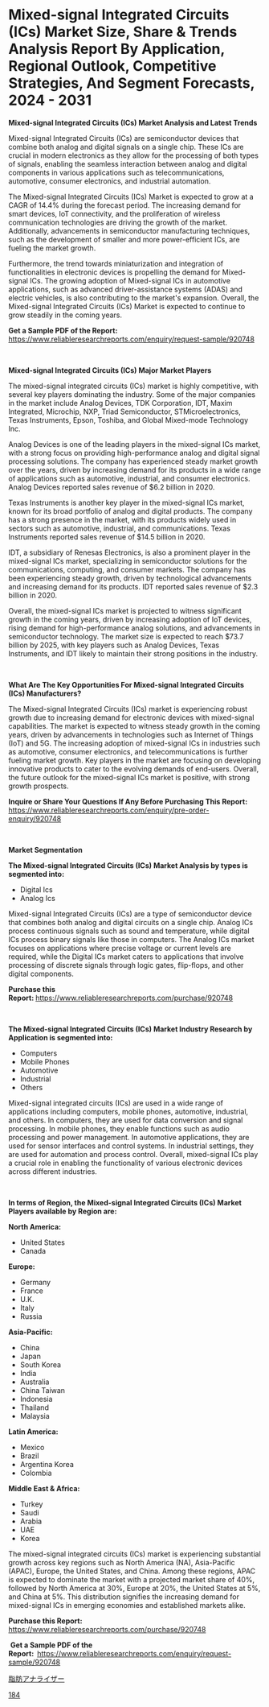 <p><h1>Mixed-signal Integrated Circuits (ICs) Market Size, Share & Trends Analysis Report By Application, Regional Outlook, Competitive Strategies, And Segment Forecasts, 2024 - 2031</h1></p><p><strong>Mixed-signal Integrated Circuits (ICs) Market Analysis and Latest Trends</strong></p>
<p><p>Mixed-signal Integrated Circuits (ICs) are semiconductor devices that combine both analog and digital signals on a single chip. These ICs are crucial in modern electronics as they allow for the processing of both types of signals, enabling the seamless interaction between analog and digital components in various applications such as telecommunications, automotive, consumer electronics, and industrial automation.</p><p>The Mixed-signal Integrated Circuits (ICs) Market is expected to grow at a CAGR of 14.4% during the forecast period. The increasing demand for smart devices, IoT connectivity, and the proliferation of wireless communication technologies are driving the growth of the market. Additionally, advancements in semiconductor manufacturing techniques, such as the development of smaller and more power-efficient ICs, are fueling the market growth.</p><p>Furthermore, the trend towards miniaturization and integration of functionalities in electronic devices is propelling the demand for Mixed-signal ICs. The growing adoption of Mixed-signal ICs in automotive applications, such as advanced driver-assistance systems (ADAS) and electric vehicles, is also contributing to the market's expansion. Overall, the Mixed-signal Integrated Circuits (ICs) Market is expected to continue to grow steadily in the coming years.</p></p>
<p><strong>Get a Sample PDF of the Report:&nbsp;</strong> <a href="https://www.reliableresearchreports.com/enquiry/request-sample/920748">https://www.reliableresearchreports.com/enquiry/request-sample/920748</a></p>
<p>&nbsp;</p>
<p><strong>Mixed-signal Integrated Circuits (ICs) Major Market Players</strong></p>
<p><p>The mixed-signal integrated circuits (ICs) market is highly competitive, with several key players dominating the industry. Some of the major companies in the market include Analog Devices, TDK Corporation, IDT, Maxim Integrated, Microchip, NXP, Triad Semiconductor, STMicroelectronics, Texas Instruments, Epson, Toshiba, and Global Mixed-mode Technology Inc.</p><p>Analog Devices is one of the leading players in the mixed-signal ICs market, with a strong focus on providing high-performance analog and digital signal processing solutions. The company has experienced steady market growth over the years, driven by increasing demand for its products in a wide range of applications such as automotive, industrial, and consumer electronics. Analog Devices reported sales revenue of $6.2 billion in 2020.</p><p>Texas Instruments is another key player in the mixed-signal ICs market, known for its broad portfolio of analog and digital products. The company has a strong presence in the market, with its products widely used in sectors such as automotive, industrial, and communications. Texas Instruments reported sales revenue of $14.5 billion in 2020.</p><p>IDT, a subsidiary of Renesas Electronics, is also a prominent player in the mixed-signal ICs market, specializing in semiconductor solutions for the communications, computing, and consumer markets. The company has been experiencing steady growth, driven by technological advancements and increasing demand for its products. IDT reported sales revenue of $2.3 billion in 2020.</p><p>Overall, the mixed-signal ICs market is projected to witness significant growth in the coming years, driven by increasing adoption of IoT devices, rising demand for high-performance analog solutions, and advancements in semiconductor technology. The market size is expected to reach $73.7 billion by 2025, with key players such as Analog Devices, Texas Instruments, and IDT likely to maintain their strong positions in the industry.</p></p>
<p>&nbsp;</p>
<p><strong>What Are The Key Opportunities For Mixed-signal Integrated Circuits (ICs) Manufacturers?</strong></p>
<p><p>The Mixed-signal Integrated Circuits (ICs) market is experiencing robust growth due to increasing demand for electronic devices with mixed-signal capabilities. The market is expected to witness steady growth in the coming years, driven by advancements in technologies such as Internet of Things (IoT) and 5G. The increasing adoption of mixed-signal ICs in industries such as automotive, consumer electronics, and telecommunications is further fueling market growth. Key players in the market are focusing on developing innovative products to cater to the evolving demands of end-users. Overall, the future outlook for the mixed-signal ICs market is positive, with strong growth prospects.</p></p>
<p><strong>Inquire or Share Your Questions If Any Before Purchasing This Report:</strong> <a href="https://www.reliableresearchreports.com/enquiry/pre-order-enquiry/920748">https://www.reliableresearchreports.com/enquiry/pre-order-enquiry/920748</a></p>
<p>&nbsp;</p>
<p><strong>Market Segmentation</strong></p>
<p><strong>The Mixed-signal Integrated Circuits (ICs) Market Analysis by types is segmented into:</strong></p>
<p><ul><li>Digital Ics</li><li>Analog Ics</li></ul></p>
<p><p>Mixed-signal Integrated Circuits (ICs) are a type of semiconductor device that combines both analog and digital circuits on a single chip. Analog ICs process continuous signals such as sound and temperature, while digital ICs process binary signals like those in computers. The Analog ICs market focuses on applications where precise voltage or current levels are required, while the Digital ICs market caters to applications that involve processing of discrete signals through logic gates, flip-flops, and other digital components.</p></p>
<p><strong>Purchase this Report:&nbsp;</strong><a href="https://www.reliableresearchreports.com/purchase/920748">https://www.reliableresearchreports.com/purchase/920748</a></p>
<p>&nbsp;</p>
<p><strong>The Mixed-signal Integrated Circuits (ICs) Market Industry Research by Application is segmented into:</strong></p>
<p><ul><li>Computers</li><li>Mobile Phones</li><li>Automotive</li><li>Industrial</li><li>Others</li></ul></p>
<p><p>Mixed-signal integrated circuits (ICs) are used in a wide range of applications including computers, mobile phones, automotive, industrial, and others. In computers, they are used for data conversion and signal processing. In mobile phones, they enable functions such as audio processing and power management. In automotive applications, they are used for sensor interfaces and control systems. In industrial settings, they are used for automation and process control. Overall, mixed-signal ICs play a crucial role in enabling the functionality of various electronic devices across different industries.</p></p>
<p>&nbsp;</p>
<p><strong>In terms of Region, the Mixed-signal Integrated Circuits (ICs) Market Players available by Region are:</strong></p>
<p>
    <p> <strong> North America: </strong>
        <ul>
            <li>United States</li>
            <li>Canada</li>
        </ul>
        </p> 
    <p> <strong> Europe: </strong>
        <ul>
            <li>Germany</li>
            <li>France</li>
            <li>U.K.</li>
            <li>Italy</li>
            <li>Russia</li>
        </ul>
        </p> 
    <p> <strong> Asia-Pacific: </strong>
        <ul>
            <li>China</li>
            <li>Japan</li>
            <li>South Korea</li>
            <li>India</li>
            <li>Australia</li>
            <li>China Taiwan</li>
            <li>Indonesia</li>
            <li>Thailand</li>
            <li>Malaysia</li>
        </ul>
        </p> 
    <p> <strong> Latin America: </strong>
        <ul>
            <li>Mexico</li>
            <li>Brazil</li>
            <li>Argentina Korea</li>
            <li>Colombia</li>
        </ul>
        </p> 
    <p> <strong> Middle East & Africa: </strong>
        <ul>
            <li>Turkey</li>
            <li>Saudi</li>
            <li>Arabia</li>
            <li>UAE</li>
            <li>Korea</li>
        </ul>
    </p>
    </p>
<p><p>The mixed-signal integrated circuits (ICs) market is experiencing substantial growth across key regions such as North America (NA), Asia-Pacific (APAC), Europe, the United States, and China. Among these regions, APAC is expected to dominate the market with a projected market share of 40%, followed by North America at 30%, Europe at 20%, the United States at 5%, and China at 5%. This distribution signifies the increasing demand for mixed-signal ICs in emerging economies and established markets alike.</p></p>
<p><strong>Purchase this Report: </strong><a href="https://www.reliableresearchreports.com/purchase/920748">https://www.reliableresearchreports.com/purchase/920748</a></p>
<p>&nbsp;<strong>Get a Sample PDF of the Report:&nbsp;&nbsp;</strong><a href="https://www.reliableresearchreports.com/enquiry/request-sample/920748">https://www.reliableresearchreports.com/enquiry/request-sample/920748</a></p>
<p><strong></strong></p>
<p><p><a href="https://github.com/RodHoppe07/Market-Research-Report-List-1/blob/main/417783812509.md">脂肪アナライザー</a></p><p><a href="https://github.com/laurenreichert/Market-Research-Report-List-1/blob/main/823413712508.md">184</a></p></p>